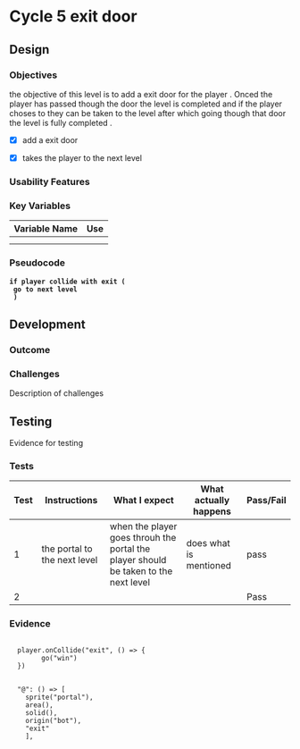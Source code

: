 # Cycle 5 exit door

##

## Design

### Objectives

the objective of this level is to add a exit door for the player . Onced the player has passed though the door the level is completed and if the player choses to they can be  taken to the level after which going though that door the level is fully completed .

* [x] add a exit door
* [x] takes the player to the next level     &#x20;





### Usability Features

&#x20;&#x20;

### Key Variables

| Variable Name | Use |
| ------------- | --- |
|               |     |
|               |     |

### Pseudocode

<pre><code><strong>if player collide with exit (
</strong><strong> go to next level
</strong><strong> )</strong></code></pre>

## Development

### Outcome

### Challenges

Description of challenges

## Testing

Evidence for testing

### Tests

| Test | Instructions                  | What I expect                                                                        | What actually happens  | Pass/Fail |
| ---- | ----------------------------- | ------------------------------------------------------------------------------------ | ---------------------- | --------- |
| 1    | the portal to the next level  | when the player goes throuh the portal the player should be taken to the next level  | does what is mentioned | pass      |
| 2    |                               |                                                                                      |                        | Pass      |

### Evidence

```
    
  player.onCollide("exit", () => {
		go("win")
  })
```

```
  
  "@": () => [
	sprite("portal"),
	area(),
	solid(),  
	origin("bot"),
    "exit"
	],
```
